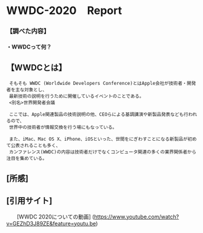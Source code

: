 # WWDC-2020　Report

### 【調べた内容】
#### ・WWDCって何？
  
## 【WWDCとは】
     そもそも WWDC (Worldwide Developers Conference)とはApple会社が技術者・開発者を主な対象とし、
     最新技術の説明を行うために開催しているイベントのことである。
     <別名>世界開発者会議
     
     ここでは、Apple関連製品の技術説明の他、CEOらによる基調講演や新製品発表なども行われるので、
     世界中の技術者が情報交換を行う場にもなっている。
     
     また、iMac、Mac OS X、iPhone、iOSといった、世間をにぎわすことになる新製品が初めて公表されることも多く、
     カンファレンス(WWDC)の内容は技術者だけでなくコンピュータ関連の多くの業界関係者から注目を集めている。
     
     
## [所感]     
    
## [引用サイト]
　　[WWDC 2020についての動画] (https://www.youtube.com/watch?v=GEZhD3J89ZE&feature=youtu.be)
     

   
